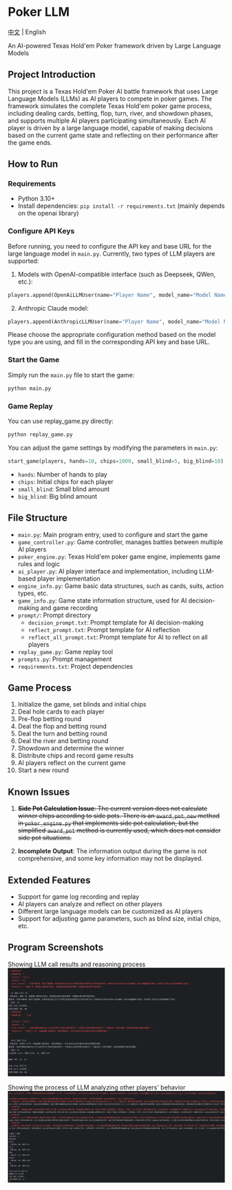 # Poker LLM

[中文](README.md) | English

An AI-powered Texas Hold'em Poker framework driven by Large Language Models

## Project Introduction

This project is a Texas Hold'em Poker AI battle framework that uses Large Language Models (LLMs) as AI players to compete in poker games. The framework simulates the complete Texas Hold'em poker game process, including dealing cards, betting, flop, turn, river, and showdown phases, and supports multiple AI players participating simultaneously. Each AI player is driven by a large language model, capable of making decisions based on the current game state and reflecting on their performance after the game ends.

## How to Run

### Requirements

- Python 3.10+
- Install dependencies: `pip install -r requirements.txt` (mainly depends on the openai library)

### Configure API Keys

Before running, you need to configure the API key and base URL for the large language model in `main.py`. Currently, two types of LLM players are supported:

1. Models with OpenAI-compatible interface (such as Deepseek, QWen, etc.):
```python
players.append(OpenAiLLMUser(name="Player Name", model_name="Model Name", api_key='YOUR_API_KEY', base_url="YOUR_BASE_URL"))
```

2. Anthropic Claude model:
```python
players.append(AnthropicLLMUser(name="Player Name", model_name="Model Name", api_key='YOUR_API_KEY', base_url="YOUR_BASE_URL"))
```

Please choose the appropriate configuration method based on the model type you are using, and fill in the corresponding API key and base URL.

### Start the Game

Simply run the `main.py` file to start the game:

```bash
python main.py
```

### Game Replay

You can use replay_game.py directly:

```bash
python replay_game.py
```

You can adjust the game settings by modifying the parameters in `main.py`:

```python
start_game(players, hands=10, chips=1000, small_blind=5, big_blind=10)
```

- `hands`: Number of hands to play
- `chips`: Initial chips for each player
- `small_blind`: Small blind amount
- `big_blind`: Big blind amount

## File Structure

- `main.py`: Main program entry, used to configure and start the game
- `game_controller.py`: Game controller, manages battles between multiple AI players
- `poker_engine.py`: Texas Hold'em poker game engine, implements game rules and logic
- `ai_player.py`: AI player interface and implementation, including LLM-based player implementation
- `engine_info.py`: Game basic data structures, such as cards, suits, action types, etc.
- `game_info.py`: Game state information structure, used for AI decision-making and game recording
- `prompt/`: Prompt directory
  - `decision_prompt.txt`: Prompt template for AI decision-making
  - `reflect_prompt.txt`: Prompt template for AI reflection
  - `reflect_all_prompt.txt`: Prompt template for AI to reflect on all players
- `replay_game.py`: Game replay tool
- `prompts.py`: Prompt management
- `requirements.txt`: Project dependencies

## Game Process

1. Initialize the game, set blinds and initial chips
2. Deal hole cards to each player
3. Pre-flop betting round
4. Deal the flop and betting round
5. Deal the turn and betting round
6. Deal the river and betting round
7. Showdown and determine the winner
8. Distribute chips and record game results
9. AI players reflect on the current game
10. Start a new round

## Known Issues

1. ~~**Side Pot Calculation Issue**: The current version does not calculate winner chips according to side pots. There is an `award_pot_new` method in `poker_engine.py` that implements side pot calculation, but the simplified `award_pot` method is currently used, which does not consider side pot situations.~~

2. **Incomplete Output**: The information output during the game is not comprehensive, and some key information may not be displayed.

## Extended Features

- Support for game log recording and replay
- AI players can analyze and reflect on other players
- Different large language models can be customized as AI players
- Support for adjusting game parameters, such as blind size, initial chips, etc.

## Program Screenshots

Showing LLM call results and reasoning process
![Program Screenshot](./doc/img/1.png)

Showing the process of LLM analyzing other players' behavior
![Program Screenshot](./doc/img/2.png)